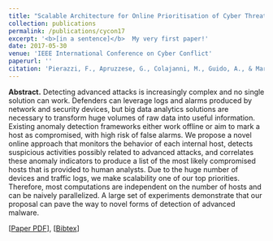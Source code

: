 ```yaml
---
title: "Scalable Architecture for Online Prioritisation of Cyber Threats"
collection: publications
permalink: /publications/cycon17
excerpt: '<b>[in a sentence]</b>  My very first paper!'
date: 2017-05-30
venue: 'IEEE International Conference on Cyber Conflict'
paperurl: ''
citation: 'Pierazzi, F., Apruzzese, G., Colajanni, M., Guido, A., & Marchetti, M. (2017, May). "Scalable Architecture for Online Prioritisation of Cyber Threats." In <i>2017 9th International Conference on Cyber Conflict (CyCon)</i> (pp. 1-18). IEEE.'
---
```

<b>Abstract.</b> Detecting advanced attacks is increasingly complex and no single solution can
work. Defenders can leverage logs and alarms produced by network and security devices, but
big data analytics solutions are necessary to transform huge volumes of raw data into useful
information. Existing anomaly detection frameworks either work offline or aim to mark a host
as compromised, with high risk of false alarms. We propose a novel online approach that
monitors the behavior of each internal host, detects suspicious activities possibly related to
advanced attacks, and correlates these anomaly indicators to produce a list of the most likely
compromised hosts that is provided to human analysts. Due to the huge number of devices
and traffic logs, we make scalability one of our top priorities. Therefore, most computations
are independent on the number of hosts and can be naively parallelized. A large set of
experiments demonstrate that our proposal can pave the way to novel forms of detection of
advanced malware.

[[Paper PDF](https://gioapru.github.io/files/papers/cycon17/cycon17.pdf)], [[Bibtex](https://gioapru.github.io/files/papers/cycon17/cycon17.bib)]